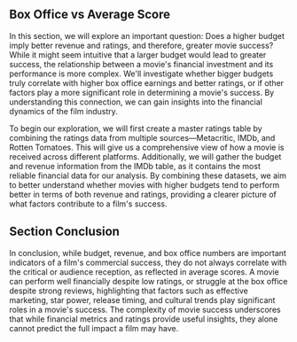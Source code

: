 <h2>Box Office vs Average Score</h2>

<p>In this section, we will explore an important question: Does a higher budget imply better revenue and ratings, and therefore, greater movie success? While it might seem intuitive that a larger budget would lead to greater success, the relationship between a movie's financial investment and its performance is more complex. We'll investigate whether bigger budgets truly correlate with higher box office earnings and better ratings, or if other factors play a more significant role in determining a movie's success. By understanding this connection, we can gain insights into the financial dynamics of the film industry.</p>

<p>To begin our exploration, we will first create a master ratings table by combining the ratings data from multiple sources—Metacritic, IMDb, and Rotten Tomatoes. This will give us a comprehensive view of how a movie is received across different platforms. Additionally, we will gather the budget and revenue information from the IMDb table, as it contains the most reliable financial data for our analysis. By combining these datasets, we aim to better understand whether movies with higher budgets tend to perform better in terms of both revenue and ratings, providing a clearer picture of what factors contribute to a film's success.</p>

<script src="https://cdn.jsdelivr.net/npm/plotly.js-dist@2.11.1/plotly.min.js"></script>

<div id="chart1"></div> 

<div id="chart2"></div>

<div id="chart3"></div> 

<div id="chart4"></div> 

<script>
  // Fetching and processing the data
  fetch('/json_data/budget_section.json')
    .then(response => response.text())
    .then(text => {
      const validData = [];
      text.split('\n').forEach(line => {
        try {
          const parsedLine = JSON.parse(line.trim());
          if (
            parsedLine.avg_score != null &&
            parsedLine.box_office != null &&
            parsedLine.movie_name != null
          ) {
            parsedLine.avg_score = Math.round(parsedLine.avg_score * 10) / 10;
            parsedLine.box_office = Math.round(parsedLine.box_office * 10) / 10;
            parsedLine.revenue = Math.round(parsedLine.revenue * 10) / 10;
            parsedLine.budget = Math.round(parsedLine.budget * 10) / 10;
            validData.push(parsedLine);
          }
        } catch (error) {
          console.error('Error parsing line:', line, error);
        }
      });

      
      createBoxOfficePlot(validData);
      createRevenuePlot(validData);
      createBudgetPlot(validData);
      createBudgetVsRevenuePlot(validData);
    })
    .catch(error => console.error('Error loading the data:', error));

  // Box Office vs Average Score
  function createBoxOfficePlot(data) {
    const avg_score = data.map(row => row.avg_score);
    const box_office = data.map(row => row.box_office);
    const movie_names = data.map(row => row.movie_name);

    const trace = {
      x: avg_score,
      y: box_office,
      mode: 'markers',
      text: movie_names,
      hovertemplate:
        '<b>Movie:</b> %{text}<br>' +
        '<b>Average Score:</b> %{x}<br>' +
        '<b>Box Office:</b> $%{y}<br>' +
        '<extra></extra>',
    };

    const layout = {
      title: 'Box Office vs Average Score',
      xaxis: { title: 'Average Score' },
      yaxis: { title: 'Box Office (USD)' },
    };

    Plotly.newPlot('chart1', [trace], layout);
  }

  // Revenue vs Average Score
  function createRevenuePlot(data) {
    const avg_score = data.map(row => row.avg_score);
    const revenue = data.map(row => row.revenue);
    const movie_names = data.map(row => row.movie_name);

    const trace = {
      x: avg_score,
      y: revenue,
      mode: 'markers',
      text: movie_names,
      hovertemplate:
        '<b>Movie:</b> %{text}<br>' +
        '<b>Average Score:</b> %{x}<br>' +
        '<b>Revenue:</b> $%{y}<br>' +
        '<extra></extra>',
    };

    const layout = {
      title: 'Revenue vs Average Score',
      xaxis: { title: 'Average Score' },
      yaxis: { title: 'Revenue (USD)' },
    };

    Plotly.newPlot('chart2', [trace], layout);
  }

  //Budget vs Average Score
  function createBudgetPlot(data) {
    const avg_score = data.map(row => row.avg_score);
    const budget = data.map(row => row.budget);
    const movie_names = data.map(row => row.movie_name);

    const trace = {
      x: avg_score,
      y: budget,
      mode: 'markers',
      text: movie_names,
      hovertemplate:
        '<b>Movie:</b> %{text}<br>' +
        '<b>Average Score:</b> %{x}<br>' +
        '<b>Budget:</b> $%{y}<br>' +
        '<extra></extra>',
    };

    const layout = {
      title: 'Budget vs Average Score',
      xaxis: { title: 'Average Score' },
      yaxis: { title: 'Budget (USD)' },
    };

    Plotly.newPlot('chart3', [trace], layout);
  }

  //Budget vs Revenue
  function createBudgetVsRevenuePlot(data) {
    const budget = data.map(row => row.budget);
    const revenue = data.map(row => row.revenue);
    const movie_names = data.map(row => row.movie_name);

    const trace = {
      x: budget,
      y: revenue,
      mode: 'markers',
      text: movie_names,
      hovertemplate:
        '<b>Movie:</b> %{text}<br>' +
        '<b>Budget:</b> %{x}<br>' +
        '<b>Revenue:</b> $%{y}<br>' +
        '<extra></extra>',
    };

    const layout = {
      title: 'Budget vs Revenue',
      xaxis: { title: 'Budget (USD)' },
      yaxis: { title: 'Revenue (USD)' },
    };

    Plotly.newPlot('chart4', [trace], layout);
  }
</script>

<h2>Section Conclusion</h2>
<p>In conclusion, while budget, revenue, and box office numbers are important indicators of a film's commercial success, they do not always correlate with the critical or audience reception, as reflected in average scores. A movie can perform well financially despite low ratings, or struggle at the box office despite strong reviews, highlighting that factors such as effective marketing, star power, release timing, and cultural trends play significant roles in a movie's success. The complexity of movie success underscores that while financial metrics and ratings provide useful insights, they alone cannot predict the full impact a film may have.</p>
